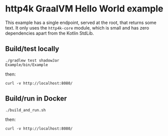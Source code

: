 # http4k GraalVM Hello World example
This example has a single endpoint, served at the root, that returns some text. It only uses the `http4k-core` module, which is small and has zero dependencies apart from the Kotlin StdLib. 

## Build/test locally

```shell script
./gradlew test shadowJar
Example/bin/Example
```

then:
```shell script
curl -v http://localhost:8080/
```

## Build/run in Docker

```shell script
./build_and_run.sh
```

then:
```shell script
curl -v http://localhost:8080/
```
